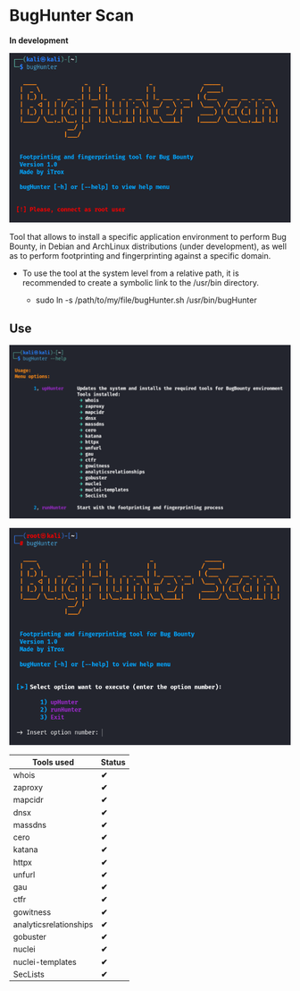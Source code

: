 # **BugHunter Scan**

**In development**


![bugHunter](./img/bughunter1.png)


Tool that allows to install a specific application environment to perform Bug Bounty, in Debian and ArchLinux distributions (under development), as well as to perform footprinting and fingerprinting against a specific domain.

* To use the tool at the system level from a relative path, it is recommended to create a symbolic link to the /usr/bin directory.

    + sudo ln -s /path/to/my/file/bugHunter.sh /usr/bin/bugHunter


## Use

![bugHunter](./img/bughunter2.png)

![bugHunter](./img/bughunter3.png)

| **Tools used** | **Status** |
|----------------|-----------|
| whois | **✔** |
| zaproxy | **✔** |      
| mapcidr | **✔** |
| dnsx | **✔** |
| massdns | **✔** |
| cero | **✔** |
| katana | **✔** |
| httpx | **✔** |
| unfurl | **✔** |
| gau | **✔** |
| ctfr | **✔** |
| gowitness | **✔** |
| analyticsrelationships | **✔** |
| gobuster | **✔** |
| nuclei | **✔** |
| nuclei-templates | **✔** |
|SecLists | **✔** |
